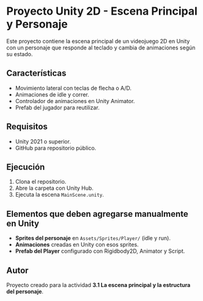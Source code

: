 # Proyecto Unity 2D - Escena Principal y Personaje

Este proyecto contiene la escena principal de un videojuego 2D en Unity con un personaje que responde al teclado y cambia de animaciones según su estado.

## Características
- Movimiento lateral con teclas de flecha o A/D.
- Animaciones de idle y correr.
- Controlador de animaciones en Unity Animator.
- Prefab del jugador para reutilizar.

## Requisitos
- Unity 2021 o superior.
- GitHub para repositorio público.

## Ejecución
1. Clona el repositorio.
2. Abre la carpeta con Unity Hub.
3. Ejecuta la escena `MainScene.unity`.

## Elementos que deben agregarse manualmente en Unity
- **Sprites del personaje** en `Assets/Sprites/Player/` (idle y run).
- **Animaciones** creadas en Unity con esos sprites.
- **Prefab del Player** configurado con Rigidbody2D, Animator y Script.

## Autor
Proyecto creado para la actividad **3.1 La escena principal y la estructura del personaje**.
